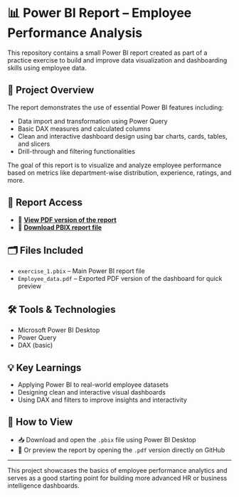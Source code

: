 # 📊 Power BI Report – Employee Performance Analysis

This repository contains a small Power BI report created as part of a practice exercise to build and improve data visualization and dashboarding skills using employee data.

## 🧾 Project Overview
The report demonstrates the use of essential Power BI features including:
- Data import and transformation using Power Query
- Basic DAX measures and calculated columns
- Clean and interactive dashboard design using bar charts, cards, tables, and slicers
- Drill-through and filtering functionalities

The goal of this report is to visualize and analyze employee performance based on metrics like department-wise distribution, experience, ratings, and more.

## 🔗 Report Access
- 📄 **[View PDF version of the report](https://github.com/ThkrYogesh/BI-Employee-Performance/blob/main/Employee_data.pdf)**  
- 📁 **[Download PBIX report file](https://github.com/ThkrYogesh/BI-Employee-Performance/blob/main/exercise_1.pbix)**

## 🗂️ Files Included
- `exercise_1.pbix` – Main Power BI report file
- `Employee_data.pdf` – Exported PDF version of the dashboard for quick preview

## 🛠 Tools & Technologies
- Microsoft Power BI Desktop
- Power Query
- DAX (basic)

## 💡 Key Learnings
- Applying Power BI to real-world employee datasets
- Designing clean and interactive visual dashboards
- Using DAX and filters to improve insights and interactivity

## 📌 How to View
- 📥 Download and open the `.pbix` file using Power BI Desktop  
- 📑 Or preview the report by opening the `.pdf` version directly on GitHub

---

This project showcases the basics of employee performance analytics and serves as a good starting point for building more advanced HR or business intelligence dashboards.
